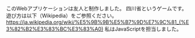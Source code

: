このWebアプリケーションは友人と制作しました。
四川省というゲームです。遊び方は以下（Wikipedia）をご参照ください。
https://ja.wikipedia.org/wiki/%E5%9B%9B%E5%B7%9D%E7%9C%81_(%E3%82%B2%E3%83%BC%E3%83%A0)
私はJavaScriptを担当しました。
